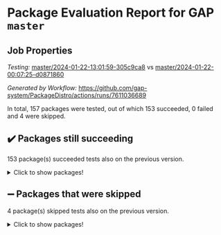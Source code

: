 # Package Evaluation Report for GAP `master`

## Job Properties

*Testing:* [master/2024-01-22-13:01:59-305c9ca8](https://github.com/gap-system/PackageDistro/blob/data/reports/master/2024-01-22-13:01:59-305c9ca8) vs [master/2024-01-22-00:07:25-d0871860](https://github.com/gap-system/PackageDistro/blob/data/reports/master/2024-01-22-00:07:25-d0871860)

*Generated by Workflow:* https://github.com/gap-system/PackageDistro/actions/runs/7611036689

In total, 157 packages were tested, out of which 153 succeeded, 0 failed and 4 were skipped.

## :heavy_check_mark: Packages still succeeding

153 package(s) succeeded tests also on the previous version.
<details><summary>Click to show packages!</summary>

- 4ti2interface 2023.02-04 [(success)](https://github.com/gap-system/PackageDistro/actions/runs/7611036689/job/20726343646)
- ace 5.6.2 [(success)](https://github.com/gap-system/PackageDistro/actions/runs/7611036689/job/20726344026)
- aclib 1.3.2 [(success)](https://github.com/gap-system/PackageDistro/actions/runs/7611036689/job/20726344337)
- agt 0.3.1 [(success)](https://github.com/gap-system/PackageDistro/actions/runs/7611036689/job/20726344727)
- alnuth 3.2.1 [(success)](https://github.com/gap-system/PackageDistro/actions/runs/7611036689/job/20726345106)
- anupq 3.3.0 [(success)](https://github.com/gap-system/PackageDistro/actions/runs/7611036689/job/20726345565)
- atlasrep 2.1.8 [(success)](https://github.com/gap-system/PackageDistro/actions/runs/7611036689/job/20726350510)
- autodoc 2023.06.19 [(success)](https://github.com/gap-system/PackageDistro/actions/runs/7611036689/job/20726350910)
- automata 1.15 [(success)](https://github.com/gap-system/PackageDistro/actions/runs/7611036689/job/20726351334)
- automgrp 1.3.2 [(success)](https://github.com/gap-system/PackageDistro/actions/runs/7611036689/job/20726351654)
- autpgrp 1.11 [(success)](https://github.com/gap-system/PackageDistro/actions/runs/7611036689/job/20726351976)
- cap 2024.01-04 [(success)](https://github.com/gap-system/PackageDistro/actions/runs/7611036689/job/20726352306)
- caratinterface 2.3.6 [(success)](https://github.com/gap-system/PackageDistro/actions/runs/7611036689/job/20726352699)
- cddinterface 2022.11.01 [(success)](https://github.com/gap-system/PackageDistro/actions/runs/7611036689/job/20726353126)
- circle 1.6.6 [(success)](https://github.com/gap-system/PackageDistro/actions/runs/7611036689/job/20726353553)
- classicpres 1.22 [(success)](https://github.com/gap-system/PackageDistro/actions/runs/7611036689/job/20726353902)
- cohomolo 1.6.11 [(success)](https://github.com/gap-system/PackageDistro/actions/runs/7611036689/job/20726354252)
- congruence 1.2.5 [(success)](https://github.com/gap-system/PackageDistro/actions/runs/7611036689/job/20726354575)
- corelg 1.56 [(success)](https://github.com/gap-system/PackageDistro/actions/runs/7611036689/job/20726354894)
- crime 1.6 [(success)](https://github.com/gap-system/PackageDistro/actions/runs/7611036689/job/20726355199)
- crisp 1.4.6 [(success)](https://github.com/gap-system/PackageDistro/actions/runs/7611036689/job/20726355508)
- crypting 0.10.4 [(success)](https://github.com/gap-system/PackageDistro/actions/runs/7611036689/job/20726355836)
- cryst 4.1.27 [(success)](https://github.com/gap-system/PackageDistro/actions/runs/7611036689/job/20726356149)
- crystcat 1.1.10 [(success)](https://github.com/gap-system/PackageDistro/actions/runs/7611036689/job/20726356534)
- ctbllib 1.3.7 [(success)](https://github.com/gap-system/PackageDistro/actions/runs/7611036689/job/20726356843)
- cubefree 1.19 [(success)](https://github.com/gap-system/PackageDistro/actions/runs/7611036689/job/20726357154)
- curlinterface 2.3.2 [(success)](https://github.com/gap-system/PackageDistro/actions/runs/7611036689/job/20726357436)
- cvec 2.8.1 [(success)](https://github.com/gap-system/PackageDistro/actions/runs/7611036689/job/20726357707)
- datastructures 0.3.0 [(success)](https://github.com/gap-system/PackageDistro/actions/runs/7611036689/job/20726357968)
- deepthought 1.0.6 [(success)](https://github.com/gap-system/PackageDistro/actions/runs/7611036689/job/20726358261)
- design 1.8 [(success)](https://github.com/gap-system/PackageDistro/actions/runs/7611036689/job/20726358616)
- difsets 2.3.1 [(success)](https://github.com/gap-system/PackageDistro/actions/runs/7611036689/job/20726358891)
- digraphs 1.6.3 [(success)](https://github.com/gap-system/PackageDistro/actions/runs/7611036689/job/20726359199)
- edim 1.3.7 [(success)](https://github.com/gap-system/PackageDistro/actions/runs/7611036689/job/20726359484)
- example 4.3.4 [(success)](https://github.com/gap-system/PackageDistro/actions/runs/7611036689/job/20726359771)
- examplesforhomalg 2023.10-01 [(success)](https://github.com/gap-system/PackageDistro/actions/runs/7611036689/job/20726360090)
- factint 1.6.3 [(success)](https://github.com/gap-system/PackageDistro/actions/runs/7611036689/job/20726360367)
- ferret 1.0.10 [(success)](https://github.com/gap-system/PackageDistro/actions/runs/7611036689/job/20726360655)
- fga 1.5.0 [(success)](https://github.com/gap-system/PackageDistro/actions/runs/7611036689/job/20726360931)
- fining 1.5.6 [(success)](https://github.com/gap-system/PackageDistro/actions/runs/7611036689/job/20726361187)
- float 1.0.4 [(success)](https://github.com/gap-system/PackageDistro/actions/runs/7611036689/job/20726361470)
- format 1.4.3 [(success)](https://github.com/gap-system/PackageDistro/actions/runs/7611036689/job/20726361806)
- forms 1.2.9 [(success)](https://github.com/gap-system/PackageDistro/actions/runs/7611036689/job/20726362103)
- fplsa 1.2.6 [(success)](https://github.com/gap-system/PackageDistro/actions/runs/7611036689/job/20726362340)
- fr 2.4.13 [(success)](https://github.com/gap-system/PackageDistro/actions/runs/7611036689/job/20726362614)
- francy 2.0.3 [(success)](https://github.com/gap-system/PackageDistro/actions/runs/7611036689/job/20726362880)
- fwtree 1.3 [(success)](https://github.com/gap-system/PackageDistro/actions/runs/7611036689/job/20726363198)
- gapdoc 1.6.6 [(success)](https://github.com/gap-system/PackageDistro/actions/runs/7611036689/job/20726363532)
- gauss 2023.02-04 [(success)](https://github.com/gap-system/PackageDistro/actions/runs/7611036689/job/20726363839)
- gaussforhomalg 2023.11-01 [(success)](https://github.com/gap-system/PackageDistro/actions/runs/7611036689/job/20726364118)
- gbnp 1.0.5 [(success)](https://github.com/gap-system/PackageDistro/actions/runs/7611036689/job/20726364417)
- generalizedmorphismsforcap 2024.01-01 [(success)](https://github.com/gap-system/PackageDistro/actions/runs/7611036689/job/20726364747)
- genss 1.6.8 [(success)](https://github.com/gap-system/PackageDistro/actions/runs/7611036689/job/20726365050)
- gradedmodules 2024.01-01 [(success)](https://github.com/gap-system/PackageDistro/actions/runs/7611036689/job/20726365340)
- gradedringforhomalg 2023.08-01 [(success)](https://github.com/gap-system/PackageDistro/actions/runs/7611036689/job/20726365603)
- grape 4.9.0 [(success)](https://github.com/gap-system/PackageDistro/actions/runs/7611036689/job/20726365931)
- groupoids 1.73 [(success)](https://github.com/gap-system/PackageDistro/actions/runs/7611036689/job/20726366212)
- grpconst 2.6.4 [(success)](https://github.com/gap-system/PackageDistro/actions/runs/7611036689/job/20726366469)
- guarana 0.96.3 [(success)](https://github.com/gap-system/PackageDistro/actions/runs/7611036689/job/20726366732)
- guava 3.18 [(success)](https://github.com/gap-system/PackageDistro/actions/runs/7611036689/job/20726367023)
- hap 1.61 [(success)](https://github.com/gap-system/PackageDistro/actions/runs/7611036689/job/20726367359)
- hapcryst 0.1.15 [(success)](https://github.com/gap-system/PackageDistro/actions/runs/7611036689/job/20726367621)
- hecke 1.5.3 [(success)](https://github.com/gap-system/PackageDistro/actions/runs/7611036689/job/20726367938)
- help 3.5 [(success)](https://github.com/gap-system/PackageDistro/actions/runs/7611036689/job/20726368274)
- homalg 2024.01-01 [(success)](https://github.com/gap-system/PackageDistro/actions/runs/7611036689/job/20726368631)
- homalgtocas 2023.11-01 [(success)](https://github.com/gap-system/PackageDistro/actions/runs/7611036689/job/20726368932)
- idrel 2.45 [(success)](https://github.com/gap-system/PackageDistro/actions/runs/7611036689/job/20726369223)
- images 1.3.2 [(success)](https://github.com/gap-system/PackageDistro/actions/runs/7611036689/job/20726369464)
- intpic 0.3.0 [(success)](https://github.com/gap-system/PackageDistro/actions/runs/7611036689/job/20726369724)
- io 4.8.2 [(success)](https://github.com/gap-system/PackageDistro/actions/runs/7611036689/job/20726370010)
- io_forhomalg 2023.02-04 [(success)](https://github.com/gap-system/PackageDistro/actions/runs/7611036689/job/20726370344)
- irredsol 1.4.4 [(success)](https://github.com/gap-system/PackageDistro/actions/runs/7611036689/job/20726370630)
- json 2.2.0 [(success)](https://github.com/gap-system/PackageDistro/actions/runs/7611036689/job/20726370937)
- jupyterkernel 1.5.0 [(success)](https://github.com/gap-system/PackageDistro/actions/runs/7611036689/job/20726371220)
- jupyterviz 1.5.6 [(success)](https://github.com/gap-system/PackageDistro/actions/runs/7611036689/job/20726371513)
- kan 1.36 [(success)](https://github.com/gap-system/PackageDistro/actions/runs/7611036689/job/20726372012)
- kbmag 1.5.11 [(success)](https://github.com/gap-system/PackageDistro/actions/runs/7611036689/job/20726372340)
- laguna 3.9.6 [(success)](https://github.com/gap-system/PackageDistro/actions/runs/7611036689/job/20726372671)
- liealgdb 2.2.1 [(success)](https://github.com/gap-system/PackageDistro/actions/runs/7611036689/job/20726373001)
- liepring 2.8 [(success)](https://github.com/gap-system/PackageDistro/actions/runs/7611036689/job/20726373254)
- liering 2.4.2 [(success)](https://github.com/gap-system/PackageDistro/actions/runs/7611036689/job/20726373562)
- linearalgebraforcap 2024.01-03 [(success)](https://github.com/gap-system/PackageDistro/actions/runs/7611036689/job/20726373930)
- localizeringforhomalg 2023.10-01 [(success)](https://github.com/gap-system/PackageDistro/actions/runs/7611036689/job/20726374276)
- loops 3.4.3 [(success)](https://github.com/gap-system/PackageDistro/actions/runs/7611036689/job/20726374570)
- lpres 1.0.3 [(success)](https://github.com/gap-system/PackageDistro/actions/runs/7611036689/job/20726374890)
- majoranaalgebras 1.5.1 [(success)](https://github.com/gap-system/PackageDistro/actions/runs/7611036689/job/20726375229)
- mapclass 1.4.6 [(success)](https://github.com/gap-system/PackageDistro/actions/runs/7611036689/job/20726375585)
- matgrp 0.70 [(success)](https://github.com/gap-system/PackageDistro/actions/runs/7611036689/job/20726375901)
- matricesforhomalg 2023.11-02 [(success)](https://github.com/gap-system/PackageDistro/actions/runs/7611036689/job/20726376251)
- modisom 2.5.4 [(success)](https://github.com/gap-system/PackageDistro/actions/runs/7611036689/job/20726376531)
- modulepresentationsforcap 2024.01-02 [(success)](https://github.com/gap-system/PackageDistro/actions/runs/7611036689/job/20726376838)
- modules 2024.01-01 [(success)](https://github.com/gap-system/PackageDistro/actions/runs/7611036689/job/20726377172)
- monoidalcategories 2024.01-05 [(success)](https://github.com/gap-system/PackageDistro/actions/runs/7611036689/job/20726377460)
- nconvex 2022.09-01 [(success)](https://github.com/gap-system/PackageDistro/actions/runs/7611036689/job/20726377786)
- nilmat 1.4.2 [(success)](https://github.com/gap-system/PackageDistro/actions/runs/7611036689/job/20726378139)
- nock 1.5 [(success)](https://github.com/gap-system/PackageDistro/actions/runs/7611036689/job/20726378480)
- normalizinterface 1.3.6 [(success)](https://github.com/gap-system/PackageDistro/actions/runs/7611036689/job/20726378821)
- nq 2.5.11 [(success)](https://github.com/gap-system/PackageDistro/actions/runs/7611036689/job/20726379261)
- numericalsgps 1.3.1 [(success)](https://github.com/gap-system/PackageDistro/actions/runs/7611036689/job/20726379610)
- openmath 11.5.3 [(success)](https://github.com/gap-system/PackageDistro/actions/runs/7611036689/job/20726379956)
- orb 4.9.0 [(success)](https://github.com/gap-system/PackageDistro/actions/runs/7611036689/job/20726380224)
- packagemanager 1.4.3 [(success)](https://github.com/gap-system/PackageDistro/actions/runs/7611036689/job/20726380511)
- patternclass 2.4.3 [(success)](https://github.com/gap-system/PackageDistro/actions/runs/7611036689/job/20726380807)
- permut 2.0.5 [(success)](https://github.com/gap-system/PackageDistro/actions/runs/7611036689/job/20726381172)
- polenta 1.3.10 [(success)](https://github.com/gap-system/PackageDistro/actions/runs/7611036689/job/20726381478)
- polymaking 0.8.7 [(success)](https://github.com/gap-system/PackageDistro/actions/runs/7611036689/job/20726381772)
- primgrp 3.4.4 [(success)](https://github.com/gap-system/PackageDistro/actions/runs/7611036689/job/20726382111)
- profiling 2.5.4 [(success)](https://github.com/gap-system/PackageDistro/actions/runs/7611036689/job/20726382503)
- qdistrnd 0.9.2 [(success)](https://github.com/gap-system/PackageDistro/actions/runs/7611036689/job/20726382808)
- qpa 1.35 [(success)](https://github.com/gap-system/PackageDistro/actions/runs/7611036689/job/20726383129)
- quagroup 1.8.4 [(success)](https://github.com/gap-system/PackageDistro/actions/runs/7611036689/job/20726383586)
- radiroot 2.9 [(success)](https://github.com/gap-system/PackageDistro/actions/runs/7611036689/job/20726383962)
- rcwa 4.7.1 [(success)](https://github.com/gap-system/PackageDistro/actions/runs/7611036689/job/20726384279)
- rds 1.8 [(success)](https://github.com/gap-system/PackageDistro/actions/runs/7611036689/job/20726384615)
- recog 1.4.2 [(success)](https://github.com/gap-system/PackageDistro/actions/runs/7611036689/job/20726384938)
- repndecomp 1.3.0 [(success)](https://github.com/gap-system/PackageDistro/actions/runs/7611036689/job/20726385280)
- repsn 3.1.1 [(success)](https://github.com/gap-system/PackageDistro/actions/runs/7611036689/job/20726385584)
- resclasses 4.7.3 [(success)](https://github.com/gap-system/PackageDistro/actions/runs/7611036689/job/20726385898)
- ringsforhomalg 2023.11-02 [(success)](https://github.com/gap-system/PackageDistro/actions/runs/7611036689/job/20726386193)
- sco 2023.08-01 [(success)](https://github.com/gap-system/PackageDistro/actions/runs/7611036689/job/20726386532)
- scscp 2.4.1 [(success)](https://github.com/gap-system/PackageDistro/actions/runs/7611036689/job/20726386826)
- semigroups 5.3.2 [(success)](https://github.com/gap-system/PackageDistro/actions/runs/7611036689/job/20726387139)
- sglppow 2.3 [(success)](https://github.com/gap-system/PackageDistro/actions/runs/7611036689/job/20726387442)
- sgpviz 0.999.5 [(success)](https://github.com/gap-system/PackageDistro/actions/runs/7611036689/job/20726387699)
- simpcomp 2.1.14 [(success)](https://github.com/gap-system/PackageDistro/actions/runs/7611036689/job/20726387972)
- singular 2023.02.09 [(success)](https://github.com/gap-system/PackageDistro/actions/runs/7611036689/job/20726388371)
- sl2reps 1.1 [(success)](https://github.com/gap-system/PackageDistro/actions/runs/7611036689/job/20726389534)
- sla 1.5.3 [(success)](https://github.com/gap-system/PackageDistro/actions/runs/7611036689/job/20726389824)
- smallgrp 1.5.3 [(success)](https://github.com/gap-system/PackageDistro/actions/runs/7611036689/job/20726390131)
- smallsemi 0.6.13 [(success)](https://github.com/gap-system/PackageDistro/actions/runs/7611036689/job/20726390404)
- sonata 2.9.6 [(success)](https://github.com/gap-system/PackageDistro/actions/runs/7611036689/job/20726390745)
- sophus 1.27 [(success)](https://github.com/gap-system/PackageDistro/actions/runs/7611036689/job/20726391078)
- sotgrps 1.2 [(success)](https://github.com/gap-system/PackageDistro/actions/runs/7611036689/job/20726391357)
- spinsym 1.5.2 [(success)](https://github.com/gap-system/PackageDistro/actions/runs/7611036689/job/20726391621)
- standardff 1.0 [(success)](https://github.com/gap-system/PackageDistro/actions/runs/7611036689/job/20726391916)
- symbcompcc 1.3.2 [(success)](https://github.com/gap-system/PackageDistro/actions/runs/7611036689/job/20726392179)
- thelma 1.3 [(success)](https://github.com/gap-system/PackageDistro/actions/runs/7611036689/job/20726392431)
- tomlib 1.2.11 [(success)](https://github.com/gap-system/PackageDistro/actions/runs/7611036689/job/20726392736)
- toolsforhomalg 2023.11-01 [(success)](https://github.com/gap-system/PackageDistro/actions/runs/7611036689/job/20726392964)
- toric 1.9.5 [(success)](https://github.com/gap-system/PackageDistro/actions/runs/7611036689/job/20726393213)
- toricvarieties 2022.07.13 [(success)](https://github.com/gap-system/PackageDistro/actions/runs/7611036689/job/20726393478)
- transgrp 3.6.5 [(success)](https://github.com/gap-system/PackageDistro/actions/runs/7611036689/job/20726393737)
- ugaly 4.1.3 [(success)](https://github.com/gap-system/PackageDistro/actions/runs/7611036689/job/20726393994)
- unipot 1.5 [(success)](https://github.com/gap-system/PackageDistro/actions/runs/7611036689/job/20726394325)
- unitlib 4.2.0 [(success)](https://github.com/gap-system/PackageDistro/actions/runs/7611036689/job/20726394693)
- utils 0.84 [(success)](https://github.com/gap-system/PackageDistro/actions/runs/7611036689/job/20726395002)
- uuid 0.7 [(success)](https://github.com/gap-system/PackageDistro/actions/runs/7611036689/job/20726395335)
- walrus 0.9991 [(success)](https://github.com/gap-system/PackageDistro/actions/runs/7611036689/job/20726395667)
- wedderga 4.10.4 [(success)](https://github.com/gap-system/PackageDistro/actions/runs/7611036689/job/20726396000)
- xmod 2.91 [(success)](https://github.com/gap-system/PackageDistro/actions/runs/7611036689/job/20726396365)
- xmodalg 1.23 [(success)](https://github.com/gap-system/PackageDistro/actions/runs/7611036689/job/20726396708)
- yangbaxter 0.10.3 [(success)](https://github.com/gap-system/PackageDistro/actions/runs/7611036689/job/20726397032)
- zeromqinterface 0.14 [(success)](https://github.com/gap-system/PackageDistro/actions/runs/7611036689/job/20726397304)
</details>

## :heavy_minus_sign: Packages that were skipped

4 package(s) skipped tests also on the previous version.
<details><summary>Click to show packages!</summary>

- browse 1.8.21 [(skipped)](https://github.com/gap-system/PackageDistro/actions/runs/7611036689/job/20725669728)
- itc 1.5.1 [(skipped)](https://github.com/gap-system/PackageDistro/actions/runs/7611036689/job/20725669728)
- polycyclic 2.16 [(skipped)](https://github.com/gap-system/PackageDistro/actions/runs/7611036689/job/20725669728)
- xgap 4.31 [(skipped)](https://github.com/gap-system/PackageDistro/actions/runs/7611036689/job/20725669728)
</details>

